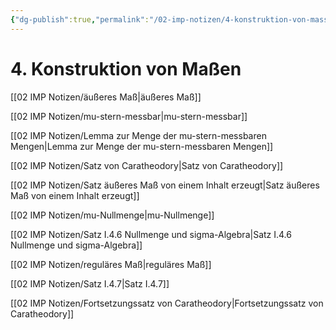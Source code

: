```yaml
---
{"dg-publish":true,"permalink":"/02-imp-notizen/4-konstruktion-von-massen/"}
---
```


# 4. Konstruktion von Maßen
[[02 IMP Notizen/äußeres Maß\|äußeres Maß]]

[[02 IMP Notizen/mu-stern-messbar\|mu-stern-messbar]]

[[02 IMP Notizen/Lemma zur Menge der mu-stern-messbaren Mengen\|Lemma zur Menge der mu-stern-messbaren Mengen]]

[[02 IMP Notizen/Satz von Caratheodory\|Satz von Caratheodory]]

[[02 IMP Notizen/Satz äußeres Maß von einem Inhalt erzeugt\|Satz äußeres Maß von einem Inhalt erzeugt]]

[[02 IMP Notizen/mu-Nullmenge\|mu-Nullmenge]]

[[02 IMP Notizen/Satz I.4.6 Nullmenge und sigma-Algebra\|Satz I.4.6 Nullmenge und sigma-Algebra]]

[[02 IMP Notizen/reguläres Maß\|reguläres Maß]] 

[[02 IMP Notizen/Satz I.4.7\|Satz I.4.7]]

[[02 IMP Notizen/Fortsetzungssatz von Caratheodory\|Fortsetzungssatz von Caratheodory]]
